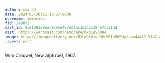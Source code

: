 ```yaml
---
author: conrad
date: 2024-05-30T21:16:07+0000
username: nemocake
fid: 248872
cast_id: 0xd1e9308eac8e95e487edfac1c3a51384b7cac1dd
cast: https://warpcast.com/nemocake/0xd1e9308e
image: https://imagedelivery.net/BXluQx4ige9GuW0Ia56BHw/c4e44af0-3142-4254-8632-a6dd739feb00/original
layout: post
---
```

Wim Crouwel, New Alphabet, 1967.  

<img src='https://imagedelivery.net/BXluQx4ige9GuW0Ia56BHw/c4e44af0-3142-4254-8632-a6dd739feb00/original' alt='' referrerpolicy='no-referrer'/>